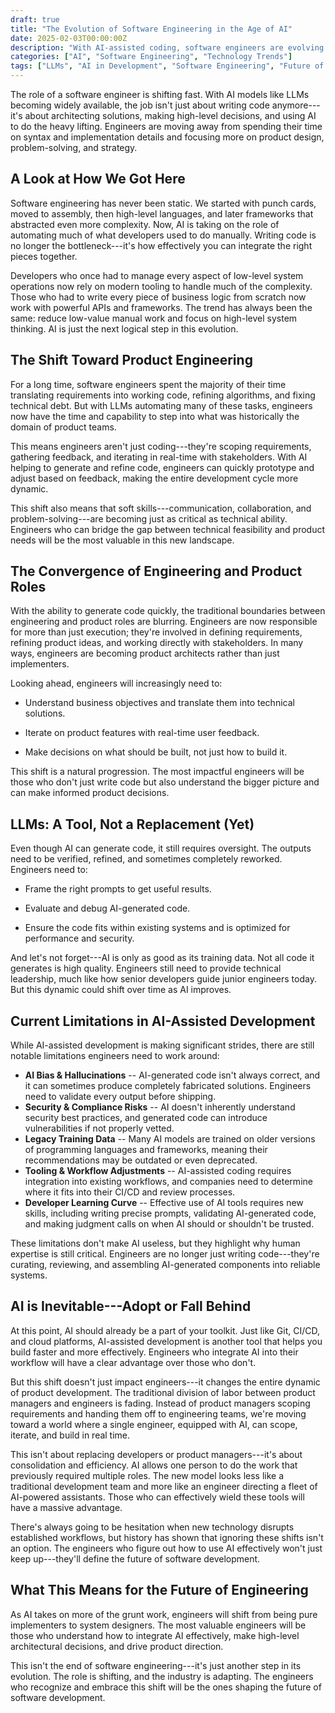 ```yaml
---
draft: true
title: "The Evolution of Software Engineering in the Age of AI"
date: 2025-02-03T00:00:00Z
description: "With AI-assisted coding, software engineers are evolving into product engineers and architects, focusing on system design, stakeholder collaboration, and leveraging LLMs for rapid iteration."
categories: ["AI", "Software Engineering", "Technology Trends"]
tags: ["LLMs", "AI in Development", "Software Engineering", "Future of Work"]
---
```


The role of a software engineer is shifting fast. With AI models like LLMs becoming widely available, the job isn't just about writing code anymore---it's about architecting solutions, making high-level decisions, and using AI to do the heavy lifting. Engineers are moving away from spending their time on syntax and implementation details and focusing more on product design, problem-solving, and strategy.

## A Look at How We Got Here

Software engineering has never been static. We started with punch cards, moved to assembly, then high-level languages, and later frameworks that abstracted even more complexity. Now, AI is taking on the role of automating much of what developers used to do manually. Writing code is no longer the bottleneck---it's how effectively you can integrate the right pieces together.

Developers who once had to manage every aspect of low-level system operations now rely on modern tooling to handle much of the complexity. Those who had to write every piece of business logic from scratch now work with powerful APIs and frameworks. The trend has always been the same: reduce low-value manual work and focus on high-level system thinking. AI is just the next logical step in this evolution.

## The Shift Toward Product Engineering

For a long time, software engineers spent the majority of their time translating requirements into working code, refining algorithms, and fixing technical debt. But with LLMs automating many of these tasks, engineers now have the time and capability to step into what was historically the domain of product teams.

This means engineers aren't just coding---they're scoping requirements, gathering feedback, and iterating in real-time with stakeholders. With AI helping to generate and refine code, engineers can quickly prototype and adjust based on feedback, making the entire development cycle more dynamic.

This shift also means that soft skills---communication, collaboration, and problem-solving---are becoming just as critical as technical ability. Engineers who can bridge the gap between technical feasibility and product needs will be the most valuable in this new landscape.

## The Convergence of Engineering and Product Roles

With the ability to generate code quickly, the traditional boundaries between engineering and product roles are blurring. Engineers are now responsible for more than just execution; they're involved in defining requirements, refining product ideas, and working directly with stakeholders. In many ways, engineers are becoming product architects rather than just implementers.

Looking ahead, engineers will increasingly need to:

-   Understand business objectives and translate them into technical solutions.

-   Iterate on product features with real-time user feedback.

-   Make decisions on what should be built, not just how to build it.

This shift is a natural progression. The most impactful engineers will be those who don't just write code but also understand the bigger picture and can make informed product decisions.

## LLMs: A Tool, Not a Replacement (Yet)

Even though AI can generate code, it still requires oversight. The outputs need to be verified, refined, and sometimes completely reworked. Engineers need to:

-   Frame the right prompts to get useful results.

-   Evaluate and debug AI-generated code.

-   Ensure the code fits within existing systems and is optimized for performance and security.

And let's not forget---AI is only as good as its training data. Not all code it generates is high quality. Engineers still need to provide technical leadership, much like how senior developers guide junior engineers today. But this dynamic could shift over time as AI improves.

## Current Limitations in AI-Assisted Development

While AI-assisted development is making significant strides, there are still notable limitations engineers need to work around:

-   **AI Bias & Hallucinations** -- AI-generated code isn't always correct, and it can sometimes produce completely fabricated solutions. Engineers need to validate every output before shipping.
-   **Security & Compliance Risks** -- AI doesn't inherently understand security best practices, and generated code can introduce vulnerabilities if not properly vetted.
-   **Legacy Training Data** -- Many AI models are trained on older versions of programming languages and frameworks, meaning their recommendations may be outdated or even deprecated.
-   **Tooling & Workflow Adjustments** -- AI-assisted coding requires integration into existing workflows, and companies need to determine where it fits into their CI/CD and review processes.
-   **Developer Learning Curve** -- Effective use of AI tools requires new skills, including writing precise prompts, validating AI-generated code, and making judgment calls on when AI should or shouldn't be trusted.

These limitations don't make AI useless, but they highlight why human expertise is still critical. Engineers are no longer just writing code---they're curating, reviewing, and assembling AI-generated components into reliable systems.

## AI is Inevitable---Adopt or Fall Behind

At this point, AI should already be a part of your toolkit. Just like Git, CI/CD, and cloud platforms, AI-assisted development is another tool that helps you build faster and more effectively. Engineers who integrate AI into their workflow will have a clear advantage over those who don't.

But this shift doesn't just impact engineers---it changes the entire dynamic of product development. The traditional division of labor between product managers and engineers is fading. Instead of product managers scoping requirements and handing them off to engineering teams, we're moving toward a world where a single engineer, equipped with AI, can scope, iterate, and build in real time.

This isn't about replacing developers or product managers---it's about consolidation and efficiency. AI allows one person to do the work that previously required multiple roles. The new model looks less like a traditional development team and more like an engineer directing a fleet of AI-powered assistants. Those who can effectively wield these tools will have a massive advantage.

There's always going to be hesitation when new technology disrupts established workflows, but history has shown that ignoring these shifts isn't an option. The engineers who figure out how to use AI effectively won't just keep up---they'll define the future of software development.

## What This Means for the Future of Engineering

As AI takes on more of the grunt work, engineers will shift from being pure implementers to system designers. The most valuable engineers will be those who understand how to integrate AI effectively, make high-level architectural decisions, and drive product direction.

This isn't the end of software engineering---it's just another step in its evolution. The role is shifting, and the industry is adapting. The engineers who recognize and embrace this shift will be the ones shaping the future of software development.
